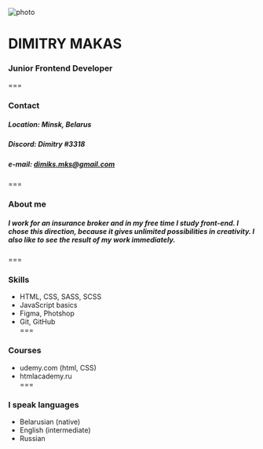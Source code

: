 ![photo](../rsschool-cv/IMG_1505.jpg)
# **DIMITRY MAKAS**
### **Junior Frontend Developer**
===


### Contact
##### Location: Minsk, Belarus
##### Discord: Dimitry #3318
##### e-mail: dimiks.mks@gmail.com
===


### About me
##### I work for an insurance broker and in my free time I study front-end. I chose this direction, because it gives unlimited possibilities in creativity. I also like to see the result of my work immediately.
===


### Skills
* HTML, CSS, SASS, SCSS
* JavaScript basics
* Figma, Photshop
* Git, GitHub  
===


### Courses
* udemy.com (html, CSS)
* htmlacademy.ru  
===


### I speak languages
* Belarusian (native)
* English (intermediate)
* Russian 






